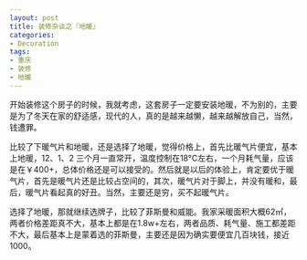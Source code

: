```yaml
---
layout: post
title: 装修杂谈之『地暖』
categories:
- Decoration
tags:
- 重庆
- 装修
- 地暖
---
```


开始装修这个房子的时候，我就考虑，这套房子一定要安装地暖，不为别的，主要是为了冬天在家的舒适感，现代的人，真的是越来越懒，越来越解放自己，当然，钱遭罪。

比较了下暖气片和地暖，还是选择了地暖，觉得价格上，首先比暖气片便宜，基本上地暖，12、1、2 三个月一直常开，温度控制在18°C左右，一个月耗气量，应该是在￥400+，总体价格还是可以接受的。然后就是以后的体验上，肯定要优于暖气片，首先是暖气片还是比较占空间的，其次，暖气片对于脚上，并没有暖和，最后，暖气片看起真的好丑。当然，主要还是穷，买不起暖气片。

选择了地暖，那就继续选牌子，比较了菲斯曼和威能。我家采暖面积大概62㎡，两者价格差距真不大，基本上都是在1.8w+左右，两者品质、耗气量、施工都差距不大，最后基本上是蒙着选的菲斯曼，主要还是因为确实要便宜几百块钱，接近1000。
